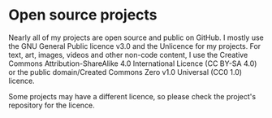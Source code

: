 # Open source projects

Nearly all of my projects are open source and public on GitHub. I mostly use the GNU General Public licence v3.0 and the Unlicence for my projects. For text, art, images, videos and other non-code content, I use the Creative Commons Attribution-ShareAlike 4.0 International Licence (CC BY-SA 4.0) or the public domain/Created Commons Zero v1.0 Universal (CC0 1.0) licence.

Some projects may have a different licence, so please check the project's repository for the licence.